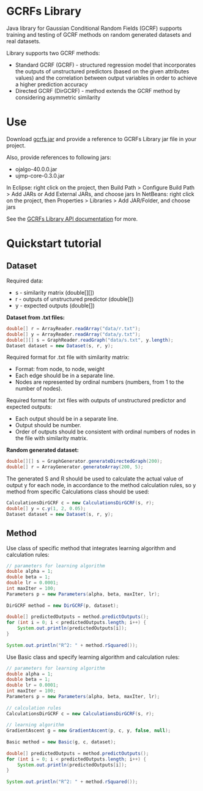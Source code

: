 GCRFs Library
=====================
Java library for Gaussian Conditional Random Fields (GCRF) supports training and testing of GCRF methods on random generated datasets and real datasets.

Library supports two GCRF methods:
- Standard GCRF (GCRF) - structured regression model that incorporates the outputs of unstructured predictors (based on the given attributes values) and the correlation between output variables in order to achieve a higher prediction accuracy
- Directed GCRF (DirGCRF) -  method extends the GCRF method by considering asymmetric similarity

Use
=====================

Download <a href="https://github.com/vujicictijana/Library/blob/master/gcrfs.jar?raw=true">gcrfs.jar</a> and provide a reference to GCRFs Library jar file in your project.

Also, provide references to following jars:
- ojalgo-40.0.0.jar
- ujmp-core-0.3.0.jar

In Eclipse: right click on the project, then Build Path > Configure Build Path > Add JARs or Add External JARs, and choose jars
In NetBeans: right click on the project, then Properties > Libraries > Add JAR/Folder, and choose jars

See the <a href="http://htmlpreview.github.io/?https://github.com/vujicictijana/Library/blob/master/Library/api/index.html">GCRFs Library API documentation</a> for more.

Quickstart tutorial
=====================

<h2>Dataset </h2>

Required data:
- s - similarity matrix (double[][])
- r - outputs of unstructured predictor (double[])
- y - expected outputs (double[])
   
<b> Dataset from .txt files: </b>

```java
double[] r = ArrayReader.readArray("data/r.txt");
double[] y = ArrayReader.readArray("data/y.txt");
double[][] s = GraphReader.readGraph("data/s.txt", y.length);
Dataset dataset = new Dataset(s, r, y);
```

Required format for .txt file with similarity matrix:
- Format: from node, to node, weight
- Each edge should be in a separate line.
- Nodes are represented by ordinal numbers (numbers, from 1 to the number of nodes).

Required format for .txt files with outputs of unstructured predictor and expected outputs:
- Each output should be in a separate line.
- Output should be number.
- Order of outputs should be consistent with ordinal numbers of nodes in the file with similarity matrix.

<b> Random generated dataset: </b>

```java
double[][] s = GraphGenerator.generateDirectedGraph(200);
double[] r = ArrayGenerator.generateArray(200, 5);
```

The generated S and R should be used to calculate the actual value of output y for each node, in accordance to the method calculation rules, so y method from specific Calculations class should be used:

```java
CalculationsDirGCRF c = new CalculationsDirGCRF(s, r);
double[] y = c.y(1, 2, 0.05);
Dataset dataset = new Dataset(s, r, y);
```

<h2>Method</h2>

Use class of specific method that integrates learning algorithm and calculation rules:

```java
// parameters for learning algorithm
double alpha = 1;
double beta = 1;
double lr = 0.0001;
int maxIter = 100;
Parameters p = new Parameters(alpha, beta, maxIter, lr);
		
DirGCRF method = new DirGCRF(p, dataset);
		
double[] predictedOutputs = method.predictOutputs();
for (int i = 0; i < predictedOutputs.length; i++) {
	System.out.println(predictedOutputs[i]);
}
		
System.out.println("R^2: " + method.rSquared());
```

Use Basic class and specify learning algorithm and calculation rules:


```java
// parameters for learning algorithm
double alpha = 1;
double beta = 1;
double lr = 0.0001;
int maxIter = 100;
Parameters p = new Parameters(alpha, beta, maxIter, lr);
		
// calculation rules
CalculationsDirGCRF c = new CalculationsDirGCRF(s, r);
		
// learning algorithm
GradientAscent g = new GradientAscent(p, c, y, false, null);
		
Basic method = new Basic(g, c, dataset);
		
double[] predictedOutputs = method.predictOutputs();
for (int i = 0; i < predictedOutputs.length; i++) {
	System.out.println(predictedOutputs[i]);
}
		
System.out.println("R^2: " + method.rSquared());
```
